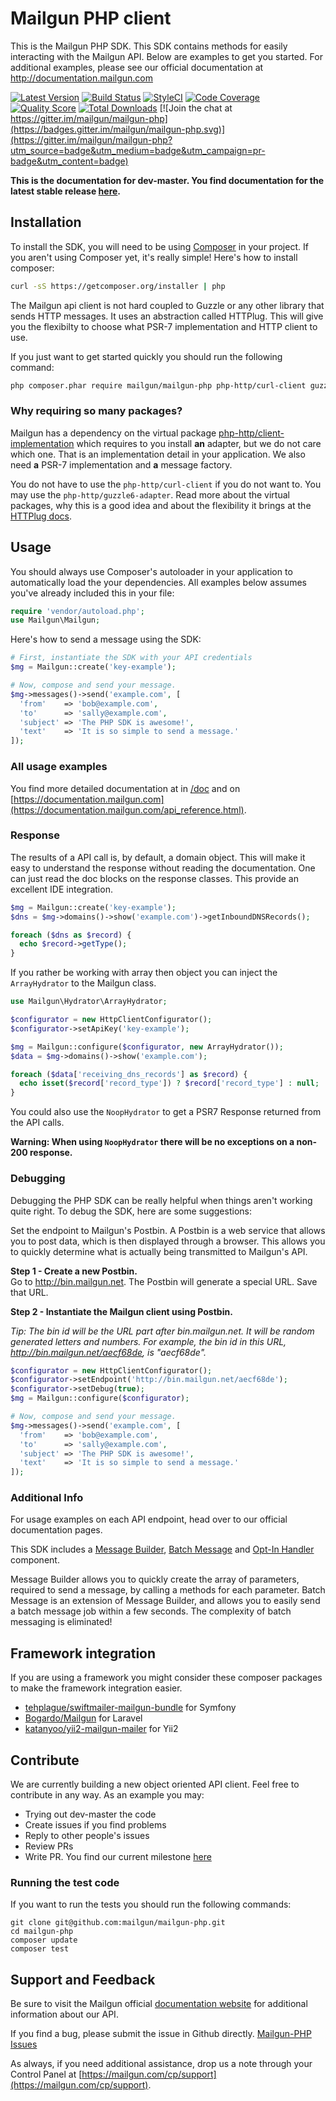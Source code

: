 # Mailgun PHP client

This is the Mailgun PHP SDK. This SDK contains methods for easily interacting 
with the Mailgun API. 
Below are examples to get you started. For additional examples, please see our 
official documentation 
at http://documentation.mailgun.com

[![Latest Version](https://img.shields.io/github/release/mailgun/mailgun-php.svg?style=flat-square)](https://github.com/mailgun/mailgun-php/releases)
[![Build Status](https://img.shields.io/travis/mailgun/mailgun-php/master.svg?style=flat-square)](https://travis-ci.org/mailgun/mailgun-php)
[![StyleCI](https://styleci.io/repos/11654443/shield?branch=master)](https://styleci.io/repos/11654443)
[![Code Coverage](https://img.shields.io/scrutinizer/coverage/g/mailgun/mailgun-php.svg?style=flat-square)](https://scrutinizer-ci.com/g/mailgun/mailgun-php)
[![Quality Score](https://img.shields.io/scrutinizer/g/mailgun/mailgun-php.svg?style=flat-square)](https://scrutinizer-ci.com/g/mailgun/mailgun-php)
[![Total Downloads](https://img.shields.io/packagist/dt/mailgun/mailgun-php.svg?style=flat-square)](https://packagist.org/packages/mailgun/mailgun-php)
[![Join the chat at https://gitter.im/mailgun/mailgun-php](https://badges.gitter.im/mailgun/mailgun-php.svg)](https://gitter.im/mailgun/mailgun-php?utm_source=badge&utm_medium=badge&utm_campaign=pr-badge&utm_content=badge)

**This is the documentation for dev-master. You find documentation for the latest stable 
release [here](https://github.com/mailgun/mailgun-php/tree/v2.1.2).**

## Installation

To install the SDK, you will need to be using [Composer](http://getcomposer.org/) 
in your project. 
If you aren't using Composer yet, it's really simple! Here's how to install 
composer:

```bash
curl -sS https://getcomposer.org/installer | php
```

The Mailgun api client is not hard coupled to Guzzle or any other library that sends HTTP messages. It uses an abstraction 
called HTTPlug. This will give you the flexibilty to choose what PSR-7 implementation and HTTP client to use. 

If you just want to get started quickly you should run the following command: 

```bash
php composer.phar require mailgun/mailgun-php php-http/curl-client guzzlehttp/psr7
```

### Why requiring so many packages?

Mailgun has a dependency on the virtual package
[php-http/client-implementation](https://packagist.org/providers/php-http/client-implementation) which requires to you install **an** adapter, but we do not care which one. That is an implementation detail in your application. We also need **a** PSR-7 implementation and **a** message factory. 

You do not have to use the `php-http/curl-client` if you do not want to. You may use the `php-http/guzzle6-adapter`. Read more about the virtual packages, why this is a good idea and about the flexibility it brings at the [HTTPlug docs](http://docs.php-http.org/en/latest/httplug/users.html).

## Usage

You should always use Composer's autoloader in your application to automatically load the your dependencies. All examples below assumes you've already included this in your file:

```php
require 'vendor/autoload.php';
use Mailgun\Mailgun;
```

Here's how to send a message using the SDK:

```php
# First, instantiate the SDK with your API credentials
$mg = Mailgun::create('key-example');

# Now, compose and send your message.
$mg->messages()->send('example.com', [
  'from'    => 'bob@example.com', 
  'to'      => 'sally@example.com', 
  'subject' => 'The PHP SDK is awesome!', 
  'text'    => 'It is so simple to send a message.'
]);
```

### All usage examples

You find more detailed documentation at in [/doc](doc/index.md) and on 
[https://documentation.mailgun.com](https://documentation.mailgun.com/api_reference.html).

### Response

The results of a API call is, by default, a domain object. This will make it easy
to understand the response without reading the documentation. One can just read the
doc blocks on the response classes. This provide an excellent IDE integration.
 
```php
$mg = Mailgun::create('key-example');
$dns = $mg->domains()->show('example.com')->getInboundDNSRecords();

foreach ($dns as $record) {
  echo $record->getType();
}
```

If you rather be working with array then object you can inject the `ArrayHydrator`
to the Mailgun class. 

```php
use Mailgun\Hydrator\ArrayHydrator;

$configurator = new HttpClientConfigurator();
$configurator->setApiKey('key-example');

$mg = Mailgun::configure($configurator, new ArrayHydrator());
$data = $mg->domains()->show('example.com');

foreach ($data['receiving_dns_records'] as $record) {
  echo isset($record['record_type']) ? $record['record_type'] : null;
}
```

You could also use the `NoopHydrator` to get a PSR7 Response returned from 
the API calls. 

**Warning: When using `NoopHydrator` there will be no exceptions on a non-200 response.**

### Debugging

Debugging the PHP SDK can be really helpful when things aren't working quite right. 
To debug the SDK, here are some suggestions: 

Set the endpoint to Mailgun's Postbin. A Postbin is a web service that allows you to 
post data, which is then displayed through a browser. This allows you to quickly determine
what is actually being transmitted to Mailgun's API. 

**Step 1 - Create a new Postbin.**  
Go to http://bin.mailgun.net. The Postbin will generate a special URL. Save that URL. 

**Step 2 - Instantiate the Mailgun client using Postbin.**  

*Tip: The bin id will be the URL part after bin.mailgun.net. It will be random generated letters and numbers. 
For example, the bin id in this URL, http://bin.mailgun.net/aecf68de, is "aecf68de".*

```php
$configurator = new HttpClientConfigurator();
$configurator->setEndpoint('http://bin.mailgun.net/aecf68de');
$configurator->setDebug(true);
$mg = Mailgun::configure($configurator);

# Now, compose and send your message.
$mg->messages()->send('example.com', [
  'from'    => 'bob@example.com', 
  'to'      => 'sally@example.com', 
  'subject' => 'The PHP SDK is awesome!', 
  'text'    => 'It is so simple to send a message.'
]);
```
### Additional Info

For usage examples on each API endpoint, head over to our official documentation 
pages. 

This SDK includes a [Message Builder](src/Mailgun/Messages/README.md), 
[Batch Message](src/Mailgun/Messages/README.md) and [Opt-In Handler](src/Mailgun/Lists/README.md) component.

Message Builder allows you to quickly create the array of parameters, required 
to send a message, by calling a methods for each parameter.
Batch Message is an extension of Message Builder, and allows you to easily send 
a batch message job within a few seconds. The complexity of 
batch messaging is eliminated! 

## Framework integration

If you are using a framework you might consider these composer packages to make the framework integration easier. 

* [tehplague/swiftmailer-mailgun-bundle](https://github.com/tehplague/swiftmailer-mailgun-bundle) for Symfony
* [Bogardo/Mailgun](https://github.com/Bogardo/Mailgun) for Laravel
* [katanyoo/yii2-mailgun-mailer](https://github.com/katanyoo/yii2-mailgun-mailer) for Yii2

## Contribute

We are currently building a new object oriented API client. Feel free to contribute in any way. As an example you may: 
* Trying out dev-master the code
* Create issues if you find problems
* Reply to other people's issues
* Review PRs
* Write PR. You find our current milestone [here](https://github.com/mailgun/mailgun-php/milestone/1) 

### Running the test code

If you want to run the tests you should run the following commands: 

```terminal
git clone git@github.com:mailgun/mailgun-php.git
cd mailgun-php
composer update
composer test
```

## Support and Feedback

Be sure to visit the Mailgun official 
[documentation website](http://documentation.mailgun.com/) for additional 
information about our API. 

If you find a bug, please submit the issue in Github directly. 
[Mailgun-PHP Issues](https://github.com/mailgun/mailgun-php/issues)

As always, if you need additional assistance, drop us a note through your Control Panel at
[https://mailgun.com/cp/support](https://mailgun.com/cp/support).

